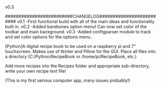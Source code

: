 v0.3

#########################CHANGELOG#########################
v0.1
-First functional build with all of the main ideas and functionality built in.
v0.2
-Added barebones option menu! Can now set color of the toolbar and main background.
v0.3
-Added configparser module to track and set color options for the options menu.


[Python]A digital recipe book to be used on a raspberry pi and 7" touchscreen. Makes use of tkinter and Pillow for the GUI.
Place all files into a directory (C:/Python/RecipeBook or /home/pi/RecipeBook, etc.)

Add more recipes into the Recipes folder and appropriate sub-directory, write your own recipe text file!

(This is my first serious computer app, many issues probably!)
